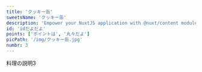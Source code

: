 ```yaml
---
title: 'クッキー缶'
sweetsName: 'クッキー缶'
description: 'Empower your NuxtJS application with @nuxt/content module: write in a content/ directory and fetch your Markdown, JSON, YAML and CSV files through a MongoDB like API, acting as a Git-based Headless CMS.'
id: 'idだよだよ'
points: ['ポイントは', '丸々だよ']
picPath: '/img/クッキー缶.jpg'
numbr: 3
---
```


料理の説明3